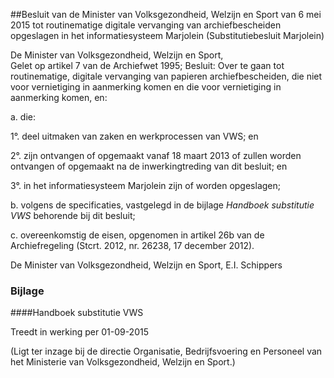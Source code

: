 <meta http-equiv='Content-Type' content='text/html; charset=utf-8' />

##Besluit van de Minister van Volksgezondheid, Welzijn en Sport van 6 mei 2015 tot routinematige digitale vervanging van archiefbescheiden opgeslagen in het informatiesysteem Marjolein (Substitutiebesluit Marjolein)

De Minister van Volksgezondheid, Welzijn en Sport,  
Gelet op artikel 7 van de Archiefwet 1995;
Besluit:     Over te gaan tot routinematige, digitale vervanging van papieren archiefbescheiden, die niet voor vernietiging in aanmerking komen en die voor vernietiging in aanmerking komen, en: 

a. die: 

1°. deel uitmaken van zaken en werkprocessen van VWS; en  

2°. zijn ontvangen of opgemaakt vanaf 18 maart 2013 of zullen worden ontvangen of opgemaakt na de inwerkingtreding van dit besluit; en  

3°. in het informatiesysteem Marjolein zijn of worden opgeslagen;    

b. volgens de specificaties, vastgelegd in de bijlage *Handboek substitutie VWS* behorende bij dit besluit;  

c. overeenkomstig de eisen, opgenomen in artikel 26b van de Archiefregeling (Stcrt. 2012, nr. 26238, 17 december 2012).      

De 
Minister van Volksgezondheid, Welzijn en Sport, 
E.I. Schippers    

### Bijlage  

####Handboek substitutie VWS

Treedt in werking per 01-09-2015 

(Ligt ter inzage bij de directie Organisatie, Bedrijfsvoering en Personeel van het Ministerie van Volksgezondheid, Welzijn en Sport.) 
